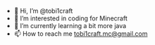 - 👋 Hi, I’m @tobi1craft
- 👀 I’m interested in coding for Minecraft
- 🌱 I’m currently learning a bit more java
- 📫 How to reach me tobi1craft.mc@gmail.com

<!---
tobi1craft/tobi1craft is a ✨ special ✨ repository because its `README.md` (this file) appears on your GitHub profile.
You can click the Preview link to take a look at your changes.
--->
